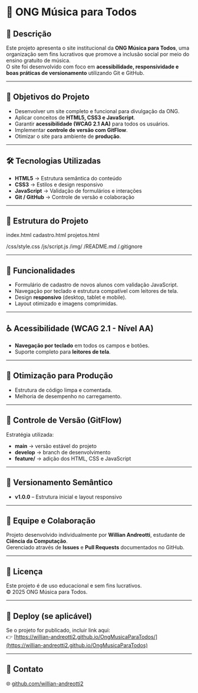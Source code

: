 # 🎵 ONG Música para Todos

## 🌟 Descrição

Este projeto apresenta o site institucional da **ONG Música para Todos**, uma organização sem fins lucrativos que promove a inclusão social por meio do ensino gratuito de música.  
O site foi desenvolvido com foco em **acessibilidade, responsividade e boas práticas de versionamento** utilizando Git e GitHub.

---

## 🧭 Objetivos do Projeto

- Desenvolver um site completo e funcional para divulgação da ONG.
- Aplicar conceitos de **HTML5, CSS3 e JavaScript**.
- Garantir **acessibilidade (WCAG 2.1 AA)** para todos os usuários.
- Implementar **controle de versão com GitFlow**.
- Otimizar o site para ambiente de **produção**.

---

## 🛠️ Tecnologias Utilizadas

- **HTML5** → Estrutura semântica do conteúdo
- **CSS3** → Estilos e design responsivo
- **JavaScript** → Validação de formulários e interações
- **Git / GitHub** → Controle de versão e colaboração

---

## 🧩 Estrutura do Projeto

index.html
cadastro.html
projetos.html

/css/style.css
/js/script.js
/img/
/README.md
/.gitignore

---

## 🧠 Funcionalidades

- Formulário de cadastro de novos alunos com validação JavaScript.
- Navegação por teclado e estrutura compatível com leitores de tela.
- Design **responsivo** (desktop, tablet e mobile).
- Layout otimizado e imagens comprimidas.

---

## ♿ Acessibilidade (WCAG 2.1 - Nível AA)

- **Navegação por teclado** em todos os campos e botões.
- Suporte completo para **leitores de tela**.

---

## 🚀 Otimização para Produção

- Estrutura de código limpa e comentada.
- Melhoria de desempenho no carregamento.

---

## 🧾 Controle de Versão (GitFlow)

Estratégia utilizada:

- **main** → versão estável do projeto
- **develop** → branch de desenvolvimento
- **feature/** → adição dos HTML, CSS e JavaScript

---

## 🧮 Versionamento Semântico

- **v1.0.0** – Estrutura inicial e layout responsivo

---

## 👥 Equipe e Colaboração

Projeto desenvolvido individualmente por **Willian Andreotti**, estudante de **Ciência da Computação**.  
Gerenciado através de **Issues** e **Pull Requests** documentados no GitHub.

---

## 🧩 Licença

Este projeto é de uso educacional e sem fins lucrativos.  
© 2025 ONG Música para Todos.

---

## 🔗 Deploy (se aplicável)

Se o projeto for publicado, incluir link aqui:  
👉 [https://willian-andreotti2.github.io/OngMusicaParaTodos/](https://willian-andreotti2.github.io/OngMusicaParaTodos)

---

## 💬 Contato

🌐 [github.com/willian-andreotti2](https://github.com/willian-andreotti2)

